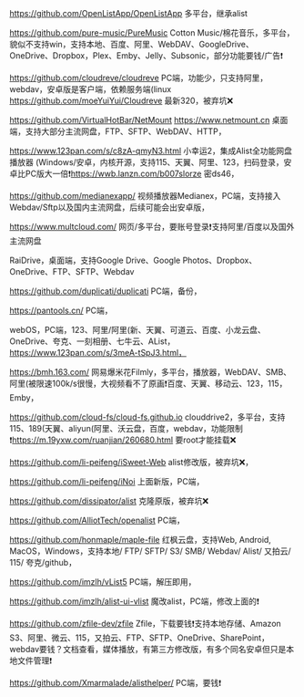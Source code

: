 https://github.com/OpenListApp/OpenListApp 多平台，继承alist

https://github.com/pure-music/PureMusic Cotton Music/棉花音乐，多平台，貌似不支持win，支持本地、百度、阿里、WebDAV、GoogleDrive、OneDrive、Dropbox，Plex、Emby、Jelly、Subsonic，部分功能要钱/广告❗️

https://github.com/cloudreve/cloudreve PC端，功能少，只支持阿里，webdav，安卓版是客户端，依赖服务端(linux
https://github.com/moeYuiYui/Cloudreve 最新320，被弃坑❌

https://github.com/VirtualHotBar/NetMount https://www.netmount.cn 桌面端，支持大部分主流网盘，FTP、SFTP、WebDAV、HTTP，

https://www.123pan.com/s/c8zA-qmyN3.html 小幸运2，集成Alist全功能网盘播放器 (Windows/安卓，内核开源，支持115、天翼、阿里、123，扫码登录，安卓比PC版大一倍❗https://wwb.lanzn.com/b007slorze 密ds46，

https://github.com/medianexapp/ 视频播放器Medianex，PC端，支持接入Webdav/Sftp以及国内主流网盘，后续可能会出安卓版，

https://www.multcloud.com/ 网页/多平台，要账号登录❗️支持阿里/百度以及国外主流网盘

RaiDrive，桌面端，支持Google Drive、Google Photos、Dropbox、OneDrive、FTP、SFTP、Webdav

https://github.com/duplicati/duplicati PC端，备份，

https://pantools.cn/ PC端，

webOS，PC端，123、阿里/阿里(新、天翼、可道云、百度、小龙云盘、OneDrive、夸克、一刻相册、七牛云、AList，https://www.123pan.com/s/3meA-tSpJ3.html，

https://bmh.163.com/ 网易爆米花Filmly，多平台，播放器，WebDAV、SMB、阿里(被限速100k/s很慢，大视频看不了原画❗百度、天翼、移动云、123，115，Emby，

https://github.com/cloud-fs/cloud-fs.github.io clouddrive2，多平台，支持115、189(天翼、aliyun(阿里、沃云盘，百度，webdav，功能限制❗https://m.19yxw.com/ruanjian/260680.html 要root才能挂载❌

https://github.com/li-peifeng/iSweet-Web alist修改版，被弃坑❌，

https://github.com/li-peifeng/iNoi 上面新版，PC端，

https://github.com/dissipator/alist 克隆原版，被弃坑❌

https://github.com/AlliotTech/openalist PC端，

https://github.com/honmaple/maple-file 红枫云盘，支持Web, Android, MacOS，Windows，支持本地/ FTP/ SFTP/ S3/ SMB/ Webdav/ Alist/ 又拍云/ 115/ 夸克/github，

https://github.com/imzlh/vList5 PC端，解压即用，

https://github.com/imzlh/alist-ui-vlist 魔改alist，PC端，修改上面的❗️

https://github.com/zfile-dev/zfile Zfile，下载要钱❗️支持本地存储、Amazon S3、阿里、微云、115，又拍云、FTP、SFTP、OneDrive、SharePoint，webdav要钱？文档查看，媒体播放，有第三方修改版，有多个同名安卓但只是本地文件管理❗

https://github.com/Xmarmalade/alisthelper/ PC端，要钱❗️


